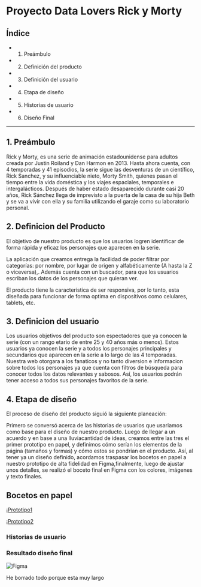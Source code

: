 # Proyecto Data Lovers Rick y Morty

## Índice

* 1. Preámbulo
* 2. Definición del producto
* 3. Definición del usuario 
* 4. Etapa de diseño
* 5. Historias de usuario
* 6. Diseño Final

***

## 1. Preámbulo

Rick y Morty, es una serie de animación estadounidense para adultos creada por Justin Roiland y Dan Harmon en 2013. Hasta ahora cuenta, con 4 temporadas y 41 episodios, la serie sigue las desventuras de un científico, Rick Sanchez, y su influenciable nieto, Morty Smith, quienes pasan el tiempo entre la vida doméstica y los viajes espaciales, temporales e intergalácticos.
Después de haber estado desaparecido durante casi 20 años, Rick Sánchez llega de imprevisto a la puerta de la casa de su hija Beth y se va a vivir con ella y su familia utilizando el garaje como su laboratorio personal.


## 2. Definicion del Producto

El objetivo de nuestro producto es que los usuarios logren identificar de forma rápida y eficaz los personajes que aparecen en la serie.

La aplicación que creamos entrega la facilidad de poder filtrar por categorías: por nombre, por lugar de origen y alfabéticamente (A hasta la Z o viceversa),. Además cuenta con un buscador, para que los usuarios escriban los datos de los personajes que quieran ver.

El producto tiene la característica de ser responsiva, por lo tanto, esta diseñada para funcionar de forma optima en dispositivos como celulares, tablets, etc.
## 3. Definicion del usuario

Los usuarios objetivos del producto son espectadores que ya conocen la serie (con un rango etario de entre 25 y 40 años más o menos). Estos usuarios ya conocen la serie y a todos los personajes principales y secundarios que aparecen en la serie a lo largo de las 4 temporadas. Nuestra web otorgara a los fanaticos y no tanto diversion e informacion sobre todos los personajes ya que cuenta con filtros de búsqueda para conocer todos los datos relevantes y sabosos. Así, los usuarios podrán tener acceso a todos sus personajes favoritos de la serie.

## 4. Etapa de diseño

El proceso de diseño del producto siguió la siguiente planeación:

Primero se conversó acerca de las historias de usuarios que usariamos como base para el diseño de nuestro producto. 
Luego de llegar a un acuerdo y en base a una lluviacantidad de ideas, creamos entre las tres el primer prototipo en papel, y definimos cómo serían los elementos de la página (tamaños y formas) y cómo estos se pondrian en el producto.
Así, al tener ya un diseño definido, acordamos traspasar los bocetos en papel a nuestro prototipo de alta fidelidad en Figma,finalmente, luego de ajustar unos detalles, se realizó el boceto final en Figma con los colores, imágenes y texto finales.

## Bocetos en papel

¡[Prototipo1](https://github.com/NataliaRN/SCL017-data-lovers/blob/master/Imagenes/Prototipos/Portada1.jpg)

¡[Prototipo2](https://github.com/NataliaRN/SCL017-data-lovers/blob/master/Imagenes/Prototipos/Portada2.jpeg)

### Historias de usuario


### Resultado diseño final

![Figma](https://github.com/NataliaRN/SCL017-data-lovers/blob/master/Imagenes/Prototipos/Prototipo%20Alta%20Fidelidad.pnggit)

He borrado todo porque esta muy largo

